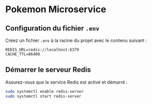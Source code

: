 # Pokemon Microservice

## Configuration du fichier `.env`

Créez un fichier `.env` à la racine du projet avec le contenu suivant :

```env
REDIS_URL=redis://localhost:6379
CACHE_TTL=86400
```

## Démarrer le serveur Redis

Assurez-vous que le service Redis est activé et démarré :

```bash
sudo systemctl enable redis-server
sudo systemctl start redis-server
```